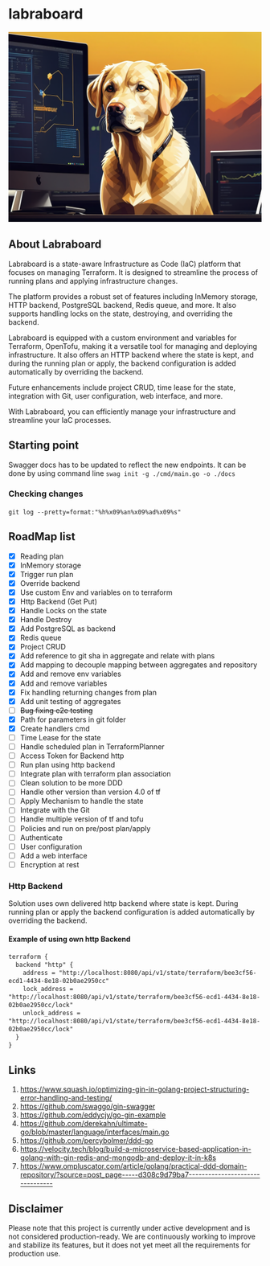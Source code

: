 # labraboard

![Labraboard](.img/logo.png)
## About Labraboard

Labraboard is a state-aware Infrastructure as Code (IaC) platform that focuses on managing Terraform. It is designed to streamline the process of running plans and applying infrastructure changes. 

The platform provides a robust set of features including InMemory storage, HTTP backend, PostgreSQL backend, Redis queue, and more. It also supports handling locks on the state, destroying, and overriding the backend.

Labraboard is equipped with a custom environment and variables for Terraform, OpenTofu, making it a versatile tool for managing and deploying infrastructure. It also offers an HTTP backend where the state is kept, and during the running plan or apply, the backend configuration is added automatically by overriding the backend.

Future enhancements include project CRUD, time lease for the state, integration with Git, user configuration, web interface, and more.

With Labraboard, you can efficiently manage your infrastructure and streamline your IaC processes. 

## Starting point

Swagger docs has to be updated to reflect the new endpoints. 
It can be done by using command line `swag init -g ./cmd/main.go -o ./docs`

### Checking changes 
`git log --pretty=format:"%h%x09%an%x09%ad%x09%s"`

## RoadMap list
- [X] Reading plan
- [X] InMemory storage
- [X] Trigger run plan
- [X] Override backend
- [X] Use custom Env and variables on to terraform
- [X] Http Backend (Get Put)
- [X] Handle Locks on the state 
- [X] Handle Destroy
- [X] Add PostgreSQL as backend
- [X] Redis queue
- [X] Project CRUD
- [x] Add reference to git sha in aggregate and relate with plans
- [x] Add mapping to decouple mapping between aggregates and repository
- [X] Add and remove env variables
- [X] Add and remove  variables
- [X] Fix handling returning changes from plan
- [X] Add unit testing of aggregates
- [ ] ~~Bug fixing e2e testing~~
- [X] Path for parameters in git folder
- [X] Create handlers cmd
- [ ] Time Lease for the state
- [ ] Handle scheduled plan in TerraformPlanner
- [ ] Access Token for Backend http
- [ ] Run plan using http backend
- [ ] Integrate plan with terraform plan association
- [ ] Clean solution to be more DDD
- [ ] Handle other version than version 4.0 of tf
- [ ] Apply Mechanism to handle the state
- [ ] Integrate with the Git
- [ ] Handle multiple version of tf and tofu
- [ ] Policies and run on pre/post plan/apply
- [ ] Authenticate
- [ ] User configuration
- [ ] Add a web interface
- [ ] Encryption at rest

### Http Backend
Solution uses own delivered http backend where state is kept. During running plan or apply the backend configuration is 
added automatically by overriding the backend. 

#### Example of using own http Backend
```hcl
terraform {
  backend "http" {
    address = "http://localhost:8080/api/v1/state/terraform/bee3cf56-ecd1-4434-8e18-02b0ae2950cc"
    lock_address = "http://localhost:8080/api/v1/state/terraform/bee3cf56-ecd1-4434-8e18-02b0ae2950cc/lock"
    unlock_address = "http://localhost:8080/api/v1/state/terraform/bee3cf56-ecd1-4434-8e18-02b0ae2950cc/lock"
  }
}
```

## Links

1. https://www.squash.io/optimizing-gin-in-golang-project-structuring-error-handling-and-testing/
2. https://github.com/swaggo/gin-swagger
3. https://github.com/eddycjy/go-gin-example
4. https://github.com/derekahn/ultimate-go/blob/master/language/interfaces/main.go
5. https://github.com/percybolmer/ddd-go
6. https://velocity.tech/blog/build-a-microservice-based-application-in-golang-with-gin-redis-and-mongodb-and-deploy-it-in-k8s
7. https://www.ompluscator.com/article/golang/practical-ddd-domain-repository/?source=post_page-----d308c9d79ba7--------------------------------

## Disclaimer

Please note that this project is currently under active development and is not considered production-ready. We are continuously working to improve and stabilize its features, but it does not yet meet all the requirements for production use.
